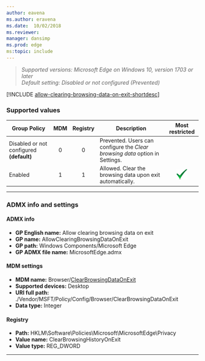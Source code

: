 ```yaml
---
author: eavena
ms.author: eravena
ms.date:  10/02/2018
ms.reviewer: 
manager: dansimp
ms.prod: edge
ms:topic: include
---
```


<!-- ## Allow clearing browsing data on exit -->
>*Supported versions: Microsoft Edge on Windows 10, version 1703 or later*<br>
>*Default setting:  Disabled or not configured (Prevented)*

[!INCLUDE [allow-clearing-browsing-data-on-exit-shortdesc](../shortdesc/allow-clearing-browsing-data-on-exit-shortdesc.md)]

### Supported values


|               Group Policy               | MDM | Registry |                                 Description                                  |                 Most restricted                  |
|------------------------------------------|:---:|:--------:|------------------------------------------------------------------------------|:------------------------------------------------:|
| Disabled or not configured **(default)** |  0  |    0     | Prevented. Users can configure the *Clear browsing data* option in Settings. |                                                  |
|                 Enabled                  |  1  |    1     |          Allowed. Clear the browsing data upon exit automatically.           | ![Most restricted value](../images/check-gn.png) |

---


### ADMX info and settings

#### ADMX info
- **GP English name:**  Allow clearing browsing data on exit
- **GP name:**  AllowClearingBrowsingDataOnExit
- **GP path:**  Windows Components/Microsoft Edge
- **GP ADMX file name:**  MicrosoftEdge.admx 

#### MDM settings
- **MDM name:** Browser/[ClearBrowsingDataOnExit](https://docs.microsoft.com/windows/client-management/mdm/policy-csp-browser\#browser-clearbrowsingdataonexit)
- **Supported devices:** Desktop
- **URI full path:** ./Vendor/MSFT/Policy/Config/Browser/ClearBrowsingDataOnExit
- **Data type:** Integer

#### Registry
- **Path:** HKLM\\Software\\Policies\\Microsoft\\MicrosoftEdge\\Privacy
- **Value name:** ClearBrowsingHistoryOnExit
- **Value type:** REG_DWORD 

<hr>
